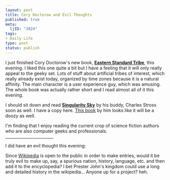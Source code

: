 ```yaml
--- 
layout: post
title: Cory Doctorow and Evil Thoughts
published: true
meta: 
  ljID: "3024"
tags: 
- Daily Life
type: post
status: publish
---
```

I just finished Cory Doctorow&apos;s new book, <b><a href="http://www.amazon.com/exec/obidos/tg/detail/-/0765307596/">Eastern Standard Tribe</a></b>, this evening. I liked this one quite a bit but I have a feeling that it will only really appeal to the geeky set. Lots of stuff about artificial tribes of interest, which really already exist today, organized by time zones because it is a natural affinity. The main character is a user experience guy, which was amusing. The whole book was actually rather short and I read almost all of it this evening.

I should sit down and read <b><a href="http://www.amazon.com/exec/obidos/tg/detail/-/0441010725/">Singularity Sky</a></b> by his buddy, Charles Stross soon as well. I have a copy here. <a href="http://www.amazon.com/exec/obidos/tg/detail/-/1930846258/">This book</a> by him looks like it will be a doozy as well.

I&apos;m finding that I enjoy reading the current crop of science fiction authors who are also computer geeks and professionals.
<hr width="30%">
I did have an evil thought this evening:

Since <a href="http://www.wikipedia.org">Wikipedia</a> is open to the public in order to make entries, would it be truly evil to make up, say, a spurious nation, history, language, etc. and then add it to the encyclopedia? I bet Prester John&apos;s kingdom could use a long and detailed history in the wikipedia... Anyone up for a project? heh.
